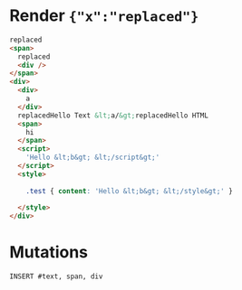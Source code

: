 # Render `{"x":"replaced"}`

```html
replaced
<span>
  replaced
  <div />
</span>
<div>
  <div>
    a
  </div>
  replacedHello Text &lt;a/&gt;replacedHello HTML 
  <span>
    hi
  </span>
  <script>
    'Hello &lt;b&gt; &lt;/script&gt;'
  </script>
  <style>
    
    .test { content: 'Hello &lt;b&gt; &lt;/style&gt;' }
  
  </style>
</div>
```

# Mutations
```
INSERT #text, span, div
```